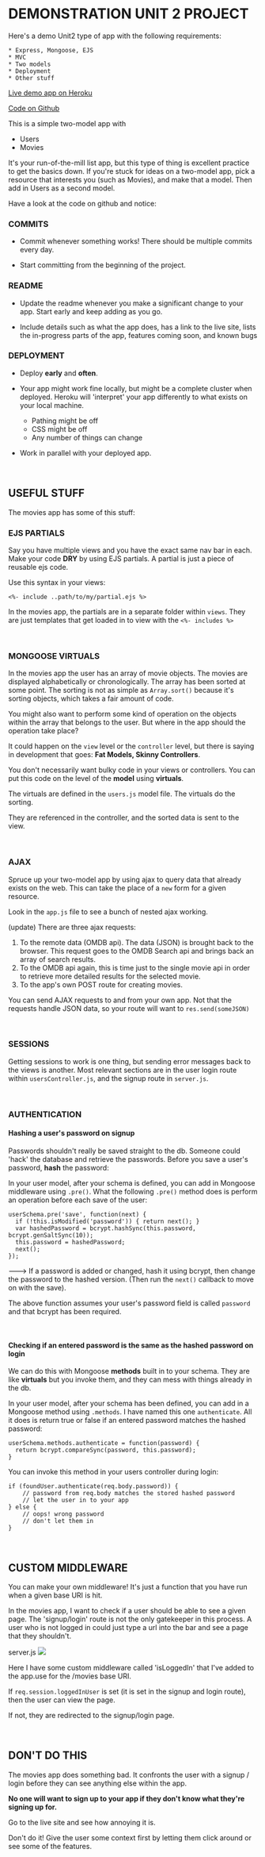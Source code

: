 # DEMONSTRATION UNIT 2 PROJECT

Here's a demo Unit2 type of app with the following requirements:

```
* Express, Mongoose, EJS
* MVC
* Two models
* Deployment
* Other stuff
```


[Live demo app on Heroku](https://movie-catalog-app.herokuapp.com/)

[Code on Github](https://github.com/singular000/movie_catalog_app)

This is a simple two-model app with

* Users
* Movies

It's your run-of-the-mill list app, but this type of thing is excellent practice to get the basics down. If you're stuck for ideas on a two-model app, pick a resource that interests you (such as Movies), and make that a model. Then add in Users as a second model.

Have a look at the code on github and notice:

### COMMITS

* Commit whenever something works! There should be multiple commits every day.

* Start committing from the beginning of the project. 

### README


* Update the readme whenever you make a significant change to your app. Start early and keep adding as you go.

* Include details such as what the app does, has a link to the live site, lists the in-progress parts of the app, features coming soon, and known bugs


### DEPLOYMENT

* Deploy **early** and **often**.

* Your app might work fine locally, but might be a complete cluster when deployed. Heroku will 'interpret' your app differently to what exists on your local machine.
	* Pathing might be off
	* CSS might be off
	* Any number of things can change 

* Work in parallel with your deployed app.

<br>

## USEFUL STUFF

The movies app has some of this stuff:

### EJS PARTIALS

Say you have multiple views and you have the exact same nav bar in each. Make your code **DRY** by using EJS partials. A partial is just a piece of reusable ejs code.

Use this syntax in your views:
 
```
<%- include ..path/to/my/partial.ejs %>
```

In the movies app, the partials are in a separate folder within `views`. They are just templates that get loaded in to view with the `<%- includes %>`

<br>

### MONGOOSE VIRTUALS

In the movies app the user has an array of movie objects. The movies are displayed alphabetically or chronologically. The array has been sorted at some point. The sorting is not as simple as `Array.sort()` because it's sorting objects, which takes a fair amount of code.

You might also want to perform some kind of operation on the objects within the array that belongs to the user. But where in the app should the operation take place? 

It could happen on the `view` level or the `controller` level, but there is saying in development that goes: **Fat Models, Skinny Controllers**.

You don't necessarily want bulky code in your views or controllers. You can put this code on the level of the **model** using **virtuals**.

The virtuals are defined in the `users.js` model file. The virtuals do the sorting.

They are referenced in the controller, and the sorted data is sent to the view.

<br>

### AJAX

Spruce up your two-model app by using ajax to query data that already exists on the web. This can take the place of a `new` form for a given resource.

Look in the `app.js` file to see a bunch of nested ajax working. 

(update) There are three ajax requests:

1. To the remote data (OMDB api). The data (JSON) is brought back to the browser. This request goes to the OMDB Search api and brings back an array of search results.
2. To the OMDB api again, this is time just to the single movie api in order to retrieve more detailed results for the selected movie.
3. To the app's own POST route for creating movies.

You can send AJAX requests to and from your own app. Not that the requests handle JSON data, so your route will want to `res.send(someJSON)`

<br>

### SESSIONS

Getting sessions to work is one thing, but sending error messages back to the views is another. Most relevant sections are in the user login route within `usersController.js`, and the signup route in `server.js`.

<br>

### AUTHENTICATION

#### Hashing a user's password on signup
Passwords shouldn't really be saved straight to the db. Someone could 'hack' the database and retrieve the passwords. Before you save a user's password, **hash** the password:

In your user model, after your schema is defined, you can add in Mongoose middleware using `.pre()`. What the following `.pre()` method does is perform an operation before each save of the user:

```
userSchema.pre('save', function(next) {
  if (!this.isModified('password')) { return next(); }
  var hashedPassword = bcrypt.hashSync(this.password, bcrypt.genSaltSync(10));
  this.password = hashedPassword;
  next();
});
```

---> If a password is added or changed, hash it using bcrypt, then change the password to the hashed version. (Then run the `next()` callback to move on with the save). 

The above function assumes your user's password field is called `password` and that bcrypt has been required. 

<br>

#### Checking if an entered password is the same as the hashed password on login

We can do this with Mongoose **methods** built in to your schema. They are like **virtuals** but you invoke them, and they can mess with things already in the db.

In your user model, after your schema has been defined, you can add in a Mongoose method using `.methods`. I have named this one `authenticate`. All it does is return true or false if an entered password matches the hashed password:

```
userSchema.methods.authenticate = function(password) {
  return bcrypt.compareSync(password, this.password);
}
```

You can invoke this method in your users controller during login:

```
if (foundUser.authenticate(req.body.password)) {
	// password from req.body matches the stored hashed password
	// let the user in to your app
} else {
	// oops! wrong password
	// don't let them in
}
```

<br>

## CUSTOM MIDDLEWARE

You can make your own middleware! It's just a function that you have run when a given base URI is hit.

In the movies app, I want to check if a user should be able to see a given page. The 'signup/login' route is not the only gatekeeper in this process. A user who is not logged in could just type a url into the bar and see a page that they shouldn't.

server.js
![](https://i.imgur.com/JBdvQLY.png)

Here I have some custom middleware called 'isLoggedIn' that I've added to the app.use for the /movies base URI.

If `req.session.loggedInUser` is set (it is set in the signup and login route), then the user can view the page.

If not, they are redirected to the signup/login page.

<br>

## DON'T DO THIS

The movies app does something bad. It confronts the user with a signup / login before they can see anything else within the app.

**No one will want to sign up to your app if they don't know what they're signing up for.**

Go to the live site and see how annoying it is.

Don't do it! Give the user some context first by letting them click around or see some of the features.




